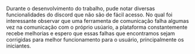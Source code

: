 Durante o desenvolvimento do trabalho, pude notar diversas funcionalidades do discord que não são de fácil acesso. No qual foi interessante observar que uma ferramenta de comunicação falha algumas vez na comunicação com o próprio usúario, a plataforma constantemente recebe melhorias e espero que essas falhas que encontramos sejam corrigidas para melhor funcionamento para o usuário, principalmente os iniciantes.
